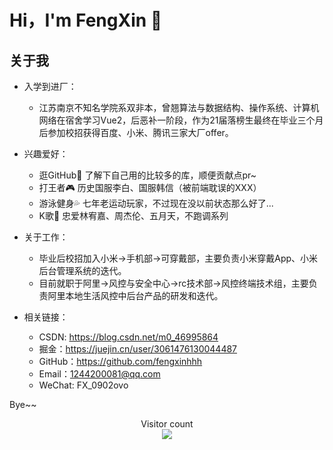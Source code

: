 # Hi，I'm FengXin 👋

## 关于我

- 入学到进厂：
  - 江苏南京不知名学院系双非本，曾翘算法与数据结构、操作系统、计算机网络在宿舍学习Vue2，后恶补一阶段，作为21届落榜生最终在毕业三个月后参加校招获得百度、小米、腾讯三家大厂offer。

- 兴趣爱好：
  - 逛GitHub👀 了解下自己用的比较多的库，顺便贡献点pr~
  - 打王者🎮 历史国服李白、国服韩信（被前端耽误的XXX）
  - 游泳健身💦 七年老运动玩家，不过现在没以前状态那么好了...
  - K歌🎤 忠爱林宥嘉、周杰伦、五月天，不跑调系列
  
- 关于工作：
  - 毕业后校招加入小米->手机部->可穿戴部，主要负责小米穿戴App、小米后台管理系统的迭代。
  - 目前就职于阿里->风控与安全中心->rc技术部->风控终端技术组，主要负责阿里本地生活风控中后台产品的研发和迭代。
  
- 相关链接：
  - CSDN: https://blog.csdn.net/m0_46995864
  - 掘金：https://juejin.cn/user/3061476130044487
  - GitHub：https://github.com/fengxinhhh
  - Email：1244200081@qq.com
  - WeChat: FX_0902ovo

Bye~~

<p align="center"> 
  Visitor count<br>
  <img src="https://profile-counter.glitch.me/fengxinhhh/count.svg" />
</p>

